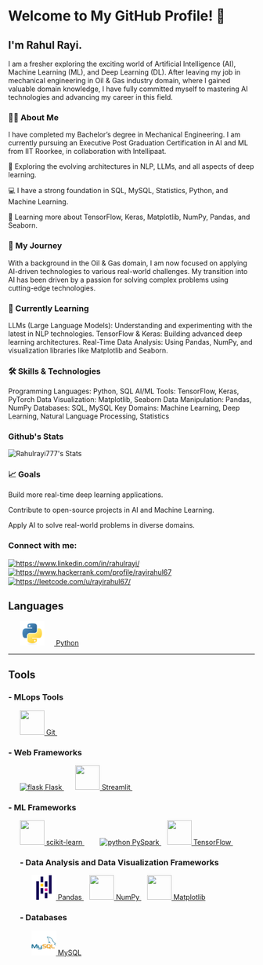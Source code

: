 # Welcome to My GitHub Profile! 👋
## I'm Rahul Rayi.

I am a fresher exploring the exciting world of Artificial Intelligence (AI), Machine Learning (ML), and Deep Learning (DL). After leaving my job in mechanical engineering  in Oil & Gas industry domain, where I gained valuable domain knowledge, I have fully committed myself to mastering AI technologies and advancing my career in this field.

### 👨‍🎓 About Me
I have completed my Bachelor’s degree in Mechanical Engineering. I am currently pursuing an Executive Post Graduation Certification in AI and ML from IIT Roorkee, in collaboration with Intellipaat.

🧠 Exploring the evolving architectures in NLP, LLMs, and all aspects of deep learning.

💻 I have a strong foundation in SQL, MySQL, Statistics, Python, and Machine Learning.

🌱 Learning more about TensorFlow, Keras, Matplotlib, NumPy, Pandas, and Seaborn.

### 🚀 My Journey
With a background in the Oil & Gas domain, I am now focused on applying AI-driven technologies to various real-world challenges. My transition into AI has been driven by a passion for solving complex problems using cutting-edge technologies.
 
### 🔭 Currently Learning
LLMs (Large Language Models): Understanding and experimenting with the latest in NLP technologies.
TensorFlow & Keras: Building advanced deep learning architectures.
Real-Time Data Analysis: Using Pandas, NumPy, and visualization libraries like Matplotlib and Seaborn.

### 🛠 Skills & Technologies
Programming Languages: Python, SQL
AI/ML Tools: TensorFlow, Keras, PyTorch
Data Visualization: Matplotlib, Seaborn
Data Manipulation: Pandas, NumPy
Databases: SQL, MySQL
Key Domains: Machine Learning, Deep Learning, Natural Language Processing, Statistics

### Github's Stats
![Rahulrayi777's Stats](https://github-readme-stats.vercel.app/api?username=Rahulrayi777&theme=merko&show_icons=true&hide_border=false&count_private=true)

### 📈 Goals
Build more real-time deep learning applications.

Contribute to open-source projects in AI and Machine Learning.

Apply AI to solve real-world problems in diverse domains.




<h3 align="left">Connect with me:</h3>
<p align="left">
<a href="https://linkedin.com/in/https://www.linkedin.com/in/rahulrayi/" target="blank"><img align="center" src="https://raw.githubusercontent.com/rahuldkjain/github-profile-readme-generator/master/src/images/icons/Social/linked-in-alt.svg" alt="https://www.linkedin.com/in/rahulrayi/" height="30" width="40" /></a>
<a href="https://www.hackerrank.com/https://www.hackerrank.com/profile/rayirahul67" target="blank"><img align="center" src="https://raw.githubusercontent.com/rahuldkjain/github-profile-readme-generator/master/src/images/icons/Social/hackerrank.svg" alt="https://www.hackerrank.com/profile/rayirahul67" height="30" width="40" /></a>
<a href="https://www.leetcode.com/https://leetcode.com/u/rayirahul67/" target="blank"><img align="center" src="https://raw.githubusercontent.com/rahuldkjain/github-profile-readme-generator/master/src/images/icons/Social/leet-code.svg" alt="https://leetcode.com/u/rayirahul67/" height="30" width="40" /></a>
</p>

<!-- Languages -->
<h2 align="left">Languages</h2>
<ul>
  <p align="left">
    <a href="https://www.python.org" target="_blank" rel="noreferrer">
      <img src="https://raw.githubusercontent.com/devicons/devicon/master/icons/python/python-original.svg" alt="python" width="50" height="50" style="margin-right: 20px;"/>
      Python
    </a>
  </p>
</ul>


---
<!-- Tools -->
<h2 align="left">Tools</h2>

<!-- MLOps Tools -->
<h3>- MLops Tools</h3>
<ul>
  <p align="left">
    <a href="https://git-scm.com/" target="_blank" rel="noreferrer">
      <img src="https://tse1.mm.bing.net/th?id=OIP.q5y_L6AJmodoXnmMkbmWlQHaHa&pid=Api&P=0&h=180" width="50" height="50"/>
      Git
    </a>&nbsp;&nbsp;
    
  </p>
</ul>


<!-- WebFramework Tools -->
<h3>- Web Frameworks</h3>
<ul>
  <p align="left">
    <a href="https://flask.palletsprojects.com/" target="_blank" rel="noreferrer">
      <img src="https://www.vectorlogo.zone/logos/pocoo_flask/pocoo_flask-icon.svg" alt="flask" width="50" height="50"/>
      Flask
    </a>&nbsp;&nbsp;
    </a>&nbsp;&nbsp;
    <a href="https://streamlit.io/" target="_blank" rel="noreferrer">
      <img src="https://streamlit.io/images/brand/streamlit-logo-primary-colormark-darktext.png" width="50" height="50"/>
      Streamlit
    </a>&nbsp;&nbsp;
  </p>
</ul>

<!-- ML Frameworks -->
<h3>- ML Frameworks</h3>
<ul>
  <p align="left">
    <a href="https://scikit-learn.org/" target="_blank" rel="noreferrer">
      <img src="https://upload.wikimedia.org/wikipedia/commons/0/05/Scikit_learn_logo_small.svg" width="50" height="50"/>
      scikit-learn
    </a>&nbsp;&nbsp;
    <a href="https://www.python.org" target="_blank" rel="noreferrer" style="margin-left: 20px;">
      <img src="https://upload.wikimedia.org/wikipedia/commons/thumb/f/f3/Apache_Spark_logo.svg/768px-Apache_Spark_logo.svg.png?20210416091439" alt="python" width="50" height="50"/>
      PySpark
    </a>&nbsp;&nbsp;
    <a href="https://www.tensorflow.org" target="_blank" rel="noreferrer">
      <img src="https://www.vectorlogo.zone/logos/tensorflow/tensorflow-icon.svg" width="50" height="50"/>
      TensorFlow
    </a>&nbsp;&nbsp;
   
<!-- Other Frameworks -->
<h3>- Data Analysis and Data Visualization Frameworks</h3>
<ul>
  <p align="left">
    <!-- Add other tools such as Pandas, Numpy, etc. -->
    <a href="https://pandas.pydata.org/" target="_blank" rel="noreferrer">
      <img src="https://raw.githubusercontent.com/devicons/devicon/2ae2a900d2f041da66e950e4d48052658d850630/icons/pandas/pandas-original.svg" width="50" height="50"/>
      Pandas
    </a>&nbsp;&nbsp;
    <a href="https://numpy.org/" target="_blank" rel="noreferrer">
      <img src="https://numpy.org/doc/stable/_static/numpylogo.svg" width="50" height="50"/>
      NumPy
    </a>&nbsp;&nbsp;
    <a href="https://matplotlib.org/" target="_blank" rel="noreferrer">
      <img src="https://tse4.mm.bing.net/th?id=OIP.ffivEBQvq_3fb6-3BgJl0AHaGK&pid=Api&P=0&h=180" width="50" height="50"/>
      Matplotlib
    </a>
    <!-- Add more tools here as required -->
  </p>
</ul>

<!-- Databases -->
<h3>- Databases</h3>
<ul>
  <p align="left">
    <!-- Add database tools such as MySQL, MongoDB, etc. -->
    <a href="https://www.mysql.com/" target="_blank" rel="noreferrer">
      <img src="https://raw.githubusercontent.com/devicons/devicon/master/icons/mysql/mysql-original-wordmark.svg" width="50" height="50"/>
      MySQL
     
<!--
**RahulRayi777/Rahulrayi777** is a ✨ _special_ ✨ repository because its `README.md` (this file) appears on your GitHub profile.

Here are some ideas to get you started:

- 🔭 I’m currently working on ...
- 🌱 I’m currently learning ...
- 👯 I’m looking to collaborate on ...
- 🤔 I’m looking for help with ...
- 💬 Ask me about ...
- 📫 How to reach me: ...
- 😄 Pronouns: ...
- ⚡ Fun fact: ...
-->
